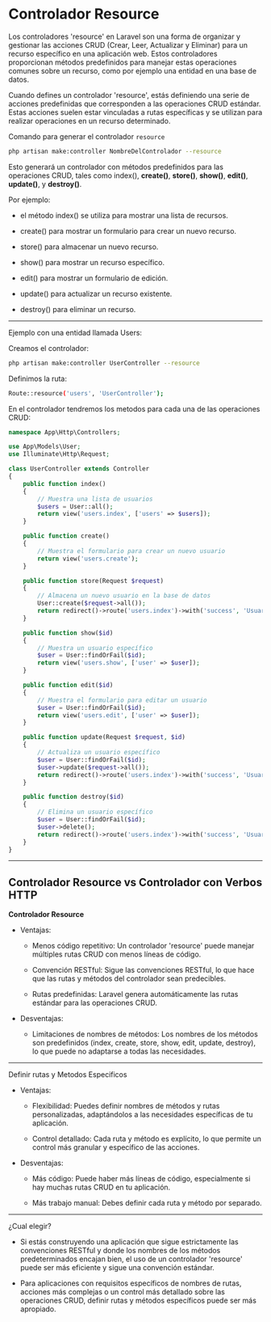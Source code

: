# Controlador Resource

Los controladores 'resource' en Laravel son una forma de organizar y gestionar las acciones CRUD (Crear, Leer, Actualizar y Eliminar) para un recurso específico en una aplicación web. Estos controladores proporcionan métodos predefinidos para manejar estas operaciones comunes sobre un recurso, como por ejemplo una entidad en una base de datos.

Cuando defines un controlador 'resource', estás definiendo una serie de acciones predefinidas que corresponden a las operaciones CRUD estándar. Estas acciones suelen estar vinculadas a rutas específicas y se utilizan para realizar operaciones en un recurso determinado.

Comando para generar el controlador `resource`

```bash
php artisan make:controller NombreDelControlador --resource
```

Esto generará un controlador con métodos predefinidos para las operaciones CRUD, tales como index(), **create()**, **store()**, **show()**, **edit()**, **update()**, y **destroy()**.

Por ejemplo:

- el método index() se utiliza para mostrar una lista de recursos.

- create() para mostrar un formulario para crear un nuevo recurso.

- store() para almacenar un nuevo recurso.

- show() para mostrar un recurso específico.

- edit() para mostrar un formulario de edición.

- update() para actualizar un recurso existente.

- destroy() para eliminar un recurso.

---

Ejemplo con una entidad llamada Users:

Creamos el controlador:

```bash
php artisan make:controller UserController --resource
```

Definimos la ruta:

```bash
Route::resource('users', 'UserController');
```

En el controlador tendremos los metodos para cada una de las operaciones CRUD:

```php
namespace App\Http\Controllers;

use App\Models\User;
use Illuminate\Http\Request;

class UserController extends Controller
{
    public function index()
    {
        // Muestra una lista de usuarios
        $users = User::all();
        return view('users.index', ['users' => $users]);
    }

    public function create()
    {
        // Muestra el formulario para crear un nuevo usuario
        return view('users.create');
    }

    public function store(Request $request)
    {
        // Almacena un nuevo usuario en la base de datos
        User::create($request->all());
        return redirect()->route('users.index')->with('success', 'Usuario creado exitosamente');
    }

    public function show($id)
    {
        // Muestra un usuario específico
        $user = User::findOrFail($id);
        return view('users.show', ['user' => $user]);
    }

    public function edit($id)
    {
        // Muestra el formulario para editar un usuario
        $user = User::findOrFail($id);
        return view('users.edit', ['user' => $user]);
    }

    public function update(Request $request, $id)
    {
        // Actualiza un usuario específico
        $user = User::findOrFail($id);
        $user->update($request->all());
        return redirect()->route('users.index')->with('success', 'Usuario actualizado exitosamente');
    }

    public function destroy($id)
    {
        // Elimina un usuario específico
        $user = User::findOrFail($id);
        $user->delete();
        return redirect()->route('users.index')->with('success', 'Usuario eliminado exitosamente');
    }
}
```

---

## Controlador Resource vs Controlador con Verbos HTTP

**Controlador Resource**

- Ventajas:

  - Menos código repetitivo: Un controlador 'resource' puede manejar múltiples rutas CRUD con menos líneas de código.

  - Convención RESTful: Sigue las convenciones RESTful, lo que hace que las rutas y métodos del controlador sean predecibles.

  - Rutas predefinidas: Laravel genera automáticamente las rutas estándar para las operaciones CRUD.

- Desventajas:

  - Limitaciones de nombres de métodos: Los nombres de los métodos son predefinidos (index, create, store, show, edit, update, destroy), lo que puede no adaptarse a todas las necesidades.

---

Definir rutas y Metodos Especificos

- Ventajas:

  - Flexibilidad: Puedes definir nombres de métodos y rutas personalizadas, adaptándolos a las necesidades específicas de tu aplicación.

  - Control detallado: Cada ruta y método es explícito, lo que permite un control más granular y específico de las acciones.

- Desventajas:

  - Más código: Puede haber más líneas de código, especialmente si hay muchas rutas CRUD en tu aplicación.

  - Más trabajo manual: Debes definir cada ruta y método por separado.

---

¿Cual elegir?

- Si estás construyendo una aplicación que sigue estrictamente las convenciones RESTful y donde los nombres de los métodos predeterminados encajan bien, el uso de un controlador 'resource' puede ser más eficiente y sigue una convención estándar.

- Para aplicaciones con requisitos específicos de nombres de rutas, acciones más complejas o un control más detallado sobre las operaciones CRUD, definir rutas y métodos específicos puede ser más apropiado.

